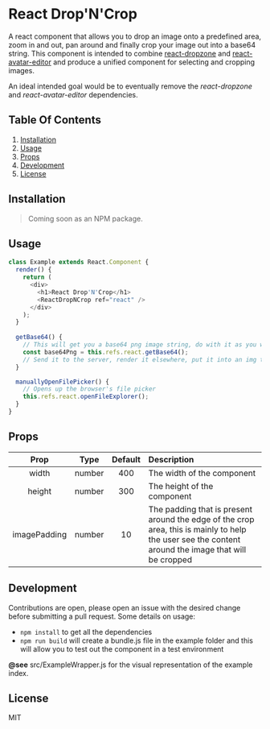 # React Drop'N'Crop

A react component that allows you to drop an image onto a predefined area, zoom in and out, pan around and finally crop your image out into a base64 string. This component is intended to combine [react-dropzone](https://github.com/okonet/react-dropzone) and [react-avatar-editor](https://github.com/mosch/react-avatar-editor) and produce a unified component for selecting and cropping images.

An ideal intended goal would be to eventually remove the *react-dropzone* and *react-avatar-editor* dependencies.

## Table Of Contents

1. [Installation](#installation)
1. [Usage](#usage)
1. [Props](#props)
1. [Development](#development)
1. [License](#license)

## Installation

> Coming soon as an NPM package.

## Usage

```js
class Example extends React.Component {
  render() {
    return (
      <div>
        <h1>React Drop'N'Crop</h1>
        <ReactDropNCrop ref="react" />
      </div>
    );
  }
  
  getBase64() {
    // This will get you a base64 png image string, do with it as you wish
    const base64Png = this.refs.react.getBase64();
    // Send it to the server, render it elsewhere, put it into an img tag's src property, etc
  }

  manuallyOpenFilePicker() {
    // Opens up the browser's file picker
    this.refs.react.openFileExplorer();
  }
}
```

## Props

| Prop | Type | Default | Description |
|:----:|:----:|:-------:|:------------|
| width | number | 400 | The width of the component |
| height | number | 300 | The height of the component |
| imagePadding | number | 10 | The padding that is present around the edge of the crop area, this is mainly to help the user see the content around the image that will be cropped |

## Development

Contributions are open, please open an issue with the desired change before submitting a pull request. Some details on usage:

* `npm install` to get all the dependencies
* `npm run build` will create a bundle.js file in the example folder and this will allow you to test out the component in a test environment

**@see** src/ExampleWrapper.js for the visual representation of the example index.

## License

MIT
